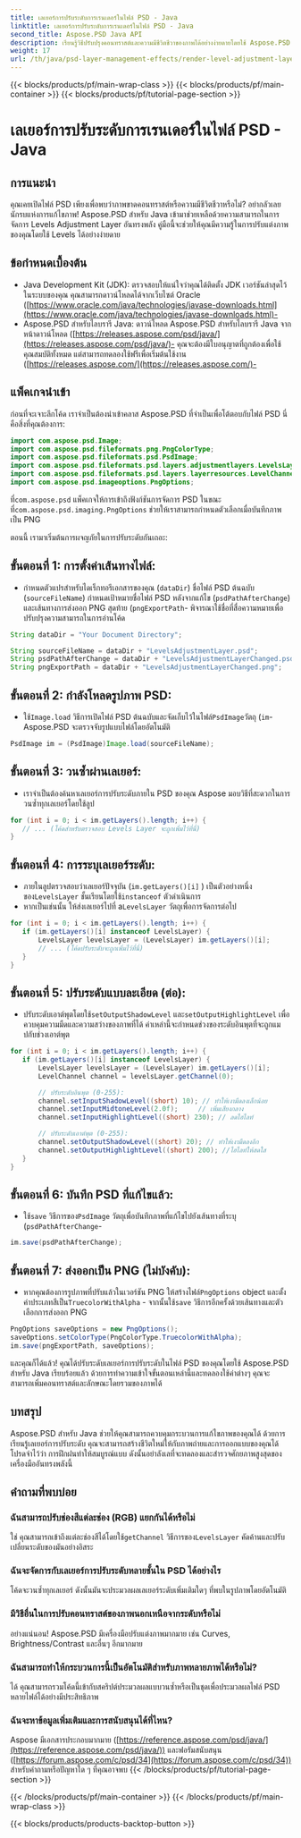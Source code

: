 ```yaml
---
title: เลเยอร์การปรับระดับการเรนเดอร์ในไฟล์ PSD - Java
linktitle: เลเยอร์การปรับระดับการเรนเดอร์ในไฟล์ PSD - Java
second_title: Aspose.PSD Java API
description: เรียนรู้วิธีปรับปรุงคอนทราสต์และความมีชีวิตชีวาของภาพได้อย่างง่ายดายโดยใช้ Aspose.PSD สำหรับ Java เลเยอร์การปรับระดับมาสเตอร์พร้อมคำแนะนำทีละขั้นตอนนี้
weight: 17
url: /th/java/psd-layer-management-effects/render-level-adjustment-layer-psd/
---
```


{{< blocks/products/pf/main-wrap-class >}}
{{< blocks/products/pf/main-container >}}
{{< blocks/products/pf/tutorial-page-section >}}

# เลเยอร์การปรับระดับการเรนเดอร์ในไฟล์ PSD - Java

## การแนะนำ

คุณเคยเปิดไฟล์ PSD เพียงเพื่อพบว่าภาพขาดคอนทราสต์หรือความมีชีวิตชีวาหรือไม่? อย่ากลัวเลย นักรบแห่งการแก้ไขภาพ! Aspose.PSD สำหรับ Java เข้ามาช่วยเหลือด้วยความสามารถในการจัดการ Levels Adjustment Layer อันทรงพลัง คู่มือนี้จะช่วยให้คุณมีความรู้ในการปรับแต่งภาพของคุณโดยใช้ Levels ได้อย่างง่ายดาย 

## ข้อกำหนดเบื้องต้น

- Java Development Kit (JDK): ตรวจสอบให้แน่ใจว่าคุณได้ติดตั้ง JDK เวอร์ชันล่าสุดไว้ในระบบของคุณ คุณสามารถดาวน์โหลดได้จากเว็บไซต์ Oracle ([https://www.oracle.com/java/technologies/javase-downloads.html](https://www.oracle.com/java/technologies/javase-downloads.html)-
- Aspose.PSD สำหรับไลบรารี Java: ดาวน์โหลด Aspose.PSD สำหรับไลบรารี Java จากหน้าดาวน์โหลด ([https://releases.aspose.com/psd/java/](https://releases.aspose.com/psd/java/)- คุณจะต้องมีใบอนุญาตที่ถูกต้องเพื่อใช้คุณสมบัติทั้งหมด แต่สามารถทดลองใช้ฟรีเพื่อเริ่มต้นใช้งาน ([https://releases.aspose.com/](https://releases.aspose.com/)-

## แพ็คเกจนำเข้า

ก่อนที่จะเจาะลึกโค้ด เราจำเป็นต้องนำเข้าคลาส Aspose.PSD ที่จำเป็นเพื่อโต้ตอบกับไฟล์ PSD นี่คือสิ่งที่คุณต้องการ:

```java
import com.aspose.psd.Image;
import com.aspose.psd.fileformats.png.PngColorType;
import com.aspose.psd.fileformats.psd.PsdImage;
import com.aspose.psd.fileformats.psd.layers.adjustmentlayers.LevelsLayer;
import com.aspose.psd.fileformats.psd.layers.layerresources.LevelChannel;
import com.aspose.psd.imageoptions.PngOptions;
```

 ที่`com.aspose.psd` แพ็คเกจให้การเข้าถึงฟังก์ชันการจัดการ PSD ในขณะที่`com.aspose.psd.imaging.PngOptions` ช่วยให้เราสามารถกำหนดตัวเลือกเมื่อบันทึกภาพเป็น PNG

ตอนนี้ เรามาเริ่มต้นการผจญภัยในการปรับระดับกันเถอะ:

## ขั้นตอนที่ 1: การตั้งค่าเส้นทางไฟล์:

- กำหนดตัวแปรสำหรับไดเร็กทอรีเอกสารของคุณ (`dataDir`) ชื่อไฟล์ PSD ต้นฉบับ (`sourceFileName`) กำหนดเป้าหมายชื่อไฟล์ PSD หลังจากแก้ไข (`psdPathAfterChange`) และเส้นทางการส่งออก PNG สุดท้าย (`pngExportPath`- พิจารณาใช้ชื่อที่สื่อความหมายเพื่อปรับปรุงความสามารถในการอ่านโค้ด

```java
String dataDir = "Your Document Directory";

String sourceFileName = dataDir + "LevelsAdjustmentLayer.psd";
String psdPathAfterChange = dataDir + "LevelsAdjustmentLayerChanged.psd";
String pngExportPath = dataDir + "LevelsAdjustmentLayerChanged.png";
```

## ขั้นตอนที่ 2: กำลังโหลดรูปภาพ PSD:

-  ใช้`Image.load` วิธีการเปิดไฟล์ PSD ต้นฉบับและจัดเก็บไว้ในไฟล์`PsdImage`วัตถุ (`im`- Aspose.PSD จะตรวจจับรูปแบบไฟล์โดยอัตโนมัติ

```java
PsdImage im = (PsdImage)Image.load(sourceFileName);
```

## ขั้นตอนที่ 3: วนซ้ำผ่านเลเยอร์:

- เราจำเป็นต้องค้นหาเลเยอร์การปรับระดับภายใน PSD ของคุณ Aspose มอบวิธีที่สะดวกในการวนซ้ำทุกเลเยอร์โดยใช้ลูป

```java
for (int i = 0; i < im.getLayers().length; i++) {
   // ... (โค้ดสำหรับตรวจสอบ Levels Layer จะถูกเพิ่มไว้ที่นี่)
}
```

## ขั้นตอนที่ 4: การระบุเลเยอร์ระดับ:

- ภายในลูปตรวจสอบว่าเลเยอร์ปัจจุบัน (`im.getLayers()[i]` ) เป็นตัวอย่างหนึ่งของ`LevelsLayer` ชั้นเรียนโดยใช้`instanceof` ตัวดำเนินการ 
-  หากเป็นเช่นนั้น ให้ส่งเลเยอร์ไปที่ a`LevelsLayer` วัตถุเพื่อการจัดการต่อไป

```java
for (int i = 0; i < im.getLayers().length; i++) {
   if (im.getLayers()[i] instanceof LevelsLayer) {
	   LevelsLayer levelsLayer = (LevelsLayer) im.getLayers()[i];
	   // ... (โค้ดปรับระดับจะถูกเพิ่มไว้ที่นี่)
   }
}
```
## ขั้นตอนที่ 5: ปรับระดับแบบละเอียด (ต่อ):

-  ปรับระดับเอาต์พุตโดยใช้`setOutputShadowLevel` และ`setOutputHighlightLevel` เพื่อควบคุมความมืดและความสว่างของภาพที่ได้ ค่าเหล่านี้จะกำหนดช่วงของระดับอินพุตที่จะถูกแมปกับช่วงเอาต์พุต

```java
for (int i = 0; i < im.getLayers().length; i++) {
   if (im.getLayers()[i] instanceof LevelsLayer) {
	   LevelsLayer levelsLayer = (LevelsLayer) im.getLayers()[i];
	   LevelChannel channel = levelsLayer.getChannel(0);

	   // ปรับระดับอินพุต (0-255):
	   channel.setInputShadowLevel((short) 10); // ทำให้เงามืดลงเล็กน้อย
	   channel.setInputMidtoneLevel(2.0f);     // เพิ่มเสียงกลาง
	   channel.setInputHighlightLevel((short) 230); // ลดไฮไลท์

	   // ปรับระดับเอาต์พุต (0-255):
	   channel.setOutputShadowLevel((short) 20); // ทำให้เงามืดลงอีก
	   channel.setOutputHighlightLevel((short) 200); //ไฮไลท์ให้สดใส
   }
}
```

## ขั้นตอนที่ 6: บันทึก PSD ที่แก้ไขแล้ว:

-  ใช้`save` วิธีการของ`PsdImage` วัตถุเพื่อบันทึกภาพที่แก้ไขไปยังเส้นทางที่ระบุ (`psdPathAfterChange`-

```java
im.save(psdPathAfterChange);
```

## ขั้นตอนที่ 7: ส่งออกเป็น PNG (ไม่บังคับ):

-  หากคุณต้องการรูปภาพที่ปรับแล้วในเวอร์ชัน PNG ให้สร้างไฟล์`PngOptions` object และตั้งค่าประเภทสีเป็น`TruecolorWithAlpha` - จากนั้นใช้`save` วิธีการอีกครั้งด้วยเส้นทางและตัวเลือกการส่งออก PNG

```java
PngOptions saveOptions = new PngOptions();
saveOptions.setColorType(PngColorType.TruecolorWithAlpha);
im.save(pngExportPath, saveOptions);
```

และคุณก็ได้แล้ว! คุณได้ปรับระดับเลเยอร์การปรับระดับในไฟล์ PSD ของคุณโดยใช้ Aspose.PSD สำหรับ Java เรียบร้อยแล้ว ด้วยการทำความเข้าใจขั้นตอนเหล่านี้และทดลองใช้ค่าต่างๆ คุณจะสามารถเพิ่มคอนทราสต์และลักษณะโดยรวมของภาพได้

## บทสรุป

Aspose.PSD สำหรับ Java ช่วยให้คุณสามารถควบคุมกระบวนการแก้ไขภาพของคุณได้ ด้วยการเรียนรู้เลเยอร์การปรับระดับ คุณจะสามารถสร้างชีวิตใหม่ให้กับภาพถ่ายและการออกแบบของคุณได้ โปรดจำไว้ว่า การฝึกฝนทำให้สมบูรณ์แบบ ดังนั้นอย่าลังเลที่จะทดลองและสำรวจศักยภาพสูงสุดของเครื่องมืออันทรงพลังนี้
 
## คำถามที่พบบ่อย

### ฉันสามารถปรับช่องสีแต่ละช่อง (RGB) แยกกันได้หรือไม่ 
ใช่ คุณสามารถเข้าถึงแต่ละช่องสีได้โดยใช้`getChannel` วิธีการของ`LevelsLayer` คัดค้านและปรับเปลี่ยนระดับของมันอย่างอิสระ

### ฉันจะจัดการกับเลเยอร์การปรับระดับหลายชั้นใน PSD ได้อย่างไร
โค้ดจะวนซ้ำทุกเลเยอร์ ดังนั้นมันจะประมวลผลเลเยอร์ระดับเพิ่มเติมใดๆ ที่พบในรูปภาพโดยอัตโนมัติ

### มีวิธีอื่นในการปรับคอนทราสต์ของภาพนอกเหนือจากระดับหรือไม่
อย่างแน่นอน! Aspose.PSD มีเครื่องมือปรับแต่งภาพมากมาย เช่น Curves, Brightness/Contrast และอื่นๆ อีกมากมาย

### ฉันสามารถทำให้กระบวนการนี้เป็นอัตโนมัติสำหรับภาพหลายภาพได้หรือไม่? 
ได้ คุณสามารถรวมโค้ดนี้เข้ากับสคริปต์ประมวลผลแบบวนซ้ำหรือเป็นชุดเพื่อประมวลผลไฟล์ PSD หลายไฟล์ได้อย่างมีประสิทธิภาพ

### ฉันจะหาข้อมูลเพิ่มเติมและการสนับสนุนได้ที่ไหน?
Aspose มีเอกสารประกอบมากมาย ([https://reference.aspose.com/psd/java/](https://reference.aspose.com/psd/java/)) และฟอรัมสนับสนุน ([https://forum.aspose.com/c/psd/34](https://forum.aspose.com/c/psd/34)) สำหรับคำถามหรือปัญหาใด ๆ ที่คุณอาจพบ
{{< /blocks/products/pf/tutorial-page-section >}}

{{< /blocks/products/pf/main-container >}}
{{< /blocks/products/pf/main-wrap-class >}}

{{< blocks/products/products-backtop-button >}}

